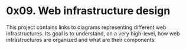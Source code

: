 # 0x09. Web infrastructure design

This project contains links to diagrams representing different web infrastructures.
Its goal is to understand, on a very high-level, how web infrastructures are organized and what are their components.
